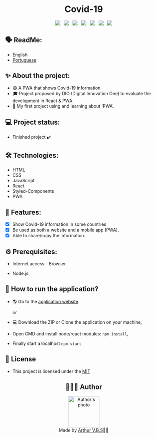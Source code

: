 <h1 align="center">Covid-19</h1>

<div align="center">
  <img src="https://img.shields.io/badge/License-MIT-000?style=social&logo=json&logoColor=469BD2">
  &nbsp;
  <img src="https://img.shields.io/badge/GitHub-000?style=social&logo=github&logoColor=469BD2">
  &nbsp;
  <img src="https://img.shields.io/badge/HTML-000?style=social&logo=html5&logoColor=469BD2">
  &nbsp;
  <img src="https://img.shields.io/badge/CSS-000?style=social&logo=css3&logoColor=469BD2">
  &nbsp;
  <img src="https://img.shields.io/badge/JavaScript-000?style=social&logo=javascript&logoColor=469BD2">
  &nbsp;
  <img src="https://img.shields.io/badge/React-000?style=social&logo=react&logoColor=469BD2">
  &nbsp;
  <img src="https://img.shields.io/badge/PWA-000?style=social&logo=pwa&logoColor=469BD2">
</div>

## 🗣️ ReadMe:

- English
- [Portuguese](https://github.com/ArthurVBS/Covid-19/blob/main/README-pt.md)

## ✨ About the project:

- 😷 A PWA that shows Covid-19 information.
- 🎓 Project proposed by DIO (Digital Innovation One) to evaluate the development in React & PWA.
- 📲 My first project using and learning about 'PWA'. 

## 💻 Project status:

- Finished project ✔️

## 🛠 Technologies:

- HTML
- CSS
- JavaScript
- React
- Styled-Components
- PWA

## 📝 Features:

- [x] Show Covid-19 information in some countries.
- [x] Be used as both a website and a mobile app (PWA).
- [x] Able to share/copy the information.

## ⚙️ Prerequisites:

- Internet access - Browser

- Node.js

## 🚀 How to run the application?

- 🌎 Go to the [application website](https://arthurvbs.github.io/Covid-19/).

  `or`

- 💻 Download the ZIP or Clone the application on your machine,
- Open CMD and install node/react modules: `npm install`,
- Finally start a localhost `npm start`.

## 📝 License

- This project is licensed under the [MIT](https://github.com/ArthurVBS/Covid-19/blob/main/LICENSE)

<h2 align="center">👨🏽‍💻 Author</h2>
<div align="center">
  <img width="100px;" src="https://avatars.githubusercontent.com/u/84406367?v=4" alt="Author's photo"/>
  <br><span>Made by <a href="https://github.com/ArthurVBS" target="_blank" rel="external">Arthur V.B.S</a>✌🏽</span>
</div>
